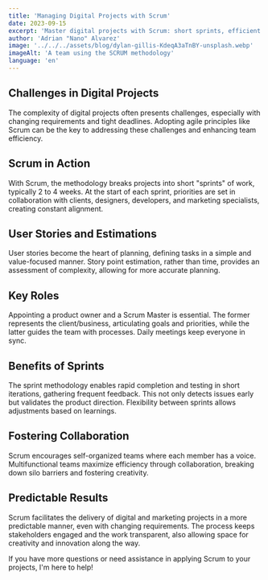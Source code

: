 ```yaml
---
title: 'Managing Digital Projects with Scrum'
date: 2023-09-15
excerpt: 'Master digital projects with Scrum: short sprints, efficient collaboration, and predictable results. Discover how to empower your team.'
author: 'Adrian "Nano" Alvarez'
image: '../../../assets/blog/dylan-gillis-KdeqA3aTnBY-unsplash.webp'
imageAlt: 'A team using the SCRUM methodology'
language: 'en'
---
```


## Challenges in Digital Projects

The complexity of digital projects often presents challenges, especially with changing requirements and tight deadlines. Adopting agile principles like Scrum can be the key to addressing these challenges and enhancing team efficiency.

## Scrum in Action

With Scrum, the methodology breaks projects into short "sprints" of work, typically 2 to 4 weeks. At the start of each sprint, priorities are set in collaboration with clients, designers, developers, and marketing specialists, creating constant alignment.

## User Stories and Estimations

User stories become the heart of planning, defining tasks in a simple and value-focused manner. Story point estimation, rather than time, provides an assessment of complexity, allowing for more accurate planning.

## Key Roles

Appointing a product owner and a Scrum Master is essential. The former represents the client/business, articulating goals and priorities, while the latter guides the team with processes. Daily meetings keep everyone in sync.

## Benefits of Sprints

The sprint methodology enables rapid completion and testing in short iterations, gathering frequent feedback. This not only detects issues early but validates the product direction. Flexibility between sprints allows adjustments based on learnings.

## Fostering Collaboration

Scrum encourages self-organized teams where each member has a voice. Multifunctional teams maximize efficiency through collaboration, breaking down silo barriers and fostering creativity.

## Predictable Results

Scrum facilitates the delivery of digital and marketing projects in a more predictable manner, even with changing requirements. The process keeps stakeholders engaged and the work transparent, also allowing space for creativity and innovation along the way.

If you have more questions or need assistance in applying Scrum to your projects, I'm here to help!

